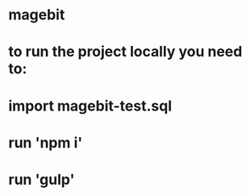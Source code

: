 # magebit



# to run the project locally you need to:

# import magebit-test.sql
# run 'npm i'
# run 'gulp'